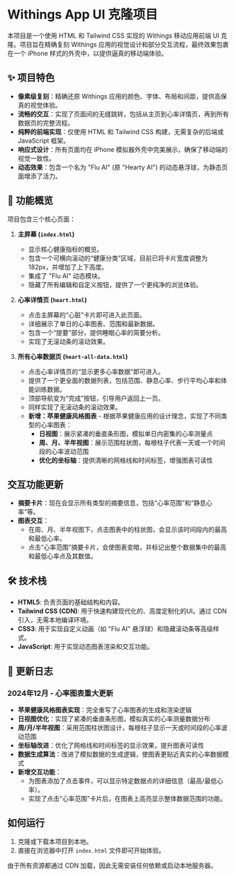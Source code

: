 # Withings App UI 克隆项目

本项目是一个使用 HTML 和 Tailwind CSS 实现的 Withings 移动应用前端 UI 克隆。项目旨在精确复刻 Withings 应用的视觉设计和部分交互流程，最终效果包裹在一个 iPhone 样式的外壳中，以提供逼真的移动端体验。

## ✨ 项目特色

- **像素级复刻**：精确还原 Withings 应用的颜色、字体、布局和间距，提供高保真的视觉体验。
- **流畅的交互**：实现了页面间的无缝跳转，包括从主页到心率详情页，再到所有数据页的完整流程。
- **纯粹的前端实现**：仅使用 HTML 和 Tailwind CSS 构建，无需复杂的后端或 JavaScript 框架。
- **响应式设计**：所有页面均在 iPhone 模拟器外壳中完美展示，确保了移动端的视觉一致性。
- **动态效果**：包含一个名为 "Flu AI" (原 "Hearty AI") 的动态悬浮球，为静态页面增添了活力。

## 🚀 功能概览

项目包含三个核心页面：

1.  **主屏幕 (`index.html`)**
    -   显示核心健康指标的概览。
    -   包含一个可横向滚动的“健康分类”区域，目前已将卡片宽度调整为 182px，并增加了上下高度。
    -   集成了 "Flu AI" 动态模块。
    -   隐藏了所有编辑和自定义按钮，提供了一个更纯净的浏览体验。

2.  **心率详情页 (`heart.html`)**
    -   点击主屏幕的“心脏”卡片即可进入此页面。
    -   详细展示了单日的心率图表、范围和最新数据。
    -   包含一个“提要”部分，提供睡眠心率的简要分析。
    -   实现了无滚动条的滚动效果。

3.  **所有心率数据页 (`heart-all-data.html`)**
    -   点击心率详情页的“显示更多心率数据”即可进入。
    -   提供了一个更全面的数据列表，包括范围、静息心率、步行平均心率和体能训练数据。
    -   顶部导航变为“完成”按钮，引导用户返回上一页。
    -   同样实现了无滚动条的滚动效果。
    -   **新增：苹果健康风格图表** - 根据苹果健康应用的设计理念，实现了不同类型的心率图表：
        -   **日视图**：展示紧凑的垂直条形图，模拟单日内密集的心率测量点
        -   **周、月、半年视图**：展示范围柱状图，每根柱子代表一天或一个时间段的心率波动范围
        -   **优化的坐标轴**：提供清晰的网格线和时间标签，增强图表可读性

## 交互功能更新

- **摘要卡片**：现在会显示所有类型的摘要信息，包括“心率范围”和“静息心率”等。
- **图表交互**：
    -   在周、月、半年视图下，点击图表中的柱状图，会显示该时间段内的最高和最低心率。
    -   点击“心率范围”摘要卡片，会使图表变暗，并标记出整个数据集中的最高和最低心率点及其数值。

## 🛠️ 技术栈

- **HTML5**: 负责页面的基础结构和内容。
- **Tailwind CSS (CDN)**: 用于快速构建现代化的、高度定制化的UI。通过 CDN 引入，无需本地编译环境。
- **CSS3**: 用于实现自定义动画（如 "Flu AI" 悬浮球）和隐藏滚动条等高级样式。
- **JavaScript**: 用于实现动态图表渲染和交互功能。

## 📝 更新日志

### 2024年12月 - 心率图表重大更新
- **苹果健康风格图表实现**：完全重写了心率图表的生成和渲染逻辑
- **日视图优化**：实现了紧凑的垂直条形图，模拟真实的心率测量数据分布
- **周/月/半年视图**：采用范围柱状图设计，每根柱子显示一天或时间段的心率波动范围
- **坐标轴改进**：优化了网格线和时间标签的显示效果，提升图表可读性
- **数据生成算法**：改进了模拟数据的生成逻辑，使图表更贴近真实的心率数据模式
- **新增交互功能**：
    -   为图表添加了点击事件，可以显示特定数据点的详细信息（最高/最低心率）。
    -   实现了点击“心率范围”卡片后，在图表上高亮显示整体数据范围的功能。

## 如何运行

1.  克隆或下载本项目到本地。
2.  直接在浏览器中打开 `index.html` 文件即可开始体验。

由于所有资源都通过 CDN 加载，因此无需安装任何依赖或启动本地服务器。
